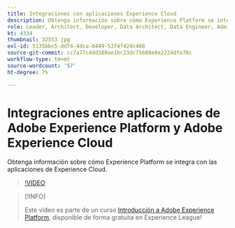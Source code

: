 ```yaml
---
title: Integraciones con aplicaciones Experience Cloud
description: Obtenga información sobre cómo Experience Platform se integra con las aplicaciones de Experience Cloud.
role: Leader, Architect, Developer, Data Architect, Data Engineer, Admin, User
kt: 4334
thumbnail: 32553.jpg
exl-id: 5135bbc5-dd74-4dca-8449-53f4f424c468
source-git-commit: cc7a77c4dd380ae1bc23dc75608e8e2224dfe78c
workflow-type: tm+mt
source-wordcount: '57'
ht-degree: 7%

---
```


# Integraciones entre aplicaciones de Adobe Experience Platform y Adobe Experience Cloud

Obtenga información sobre cómo Experience Platform se integra con las aplicaciones de Experience Cloud.

>[!VIDEO](https://video.tv.adobe.com/v/32553?quality=12&learn=on)

>[!INFO]
>
> Este vídeo es parte de un curso [Introducción a Adobe Experience Platform](https://experienceleague.adobe.com/?recommended=ExperiencePlatform-U-1-2020.1), disponible de forma gratuita en Experience League!


